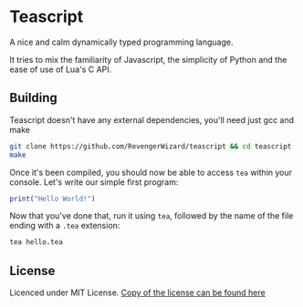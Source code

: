 # Teascript

A nice and calm dynamically typed programming language. 

It tries to mix the familiarity of Javascript, the simplicity of Python and the ease of use of Lua's C API.

## Building

Teascript doesn't have any external dependencies, you'll need just gcc and make

```bash
git clone https://github.com/RevengerWizard/teascript && cd teascript
make
```

Once it's been compiled, you should now be able to access `tea` within your console. Let's write our simple first program:

```js
print("Hello World!")
```

Now that you've done that, run it using `tea`, followed by the name of the file ending with a `.tea` extension:

```bash
tea hello.tea
```

## License

Licenced under MIT License. [Copy of the license can be found here](https://github.com/RevengerWizard/teascript/blob/master/LICENSE)
